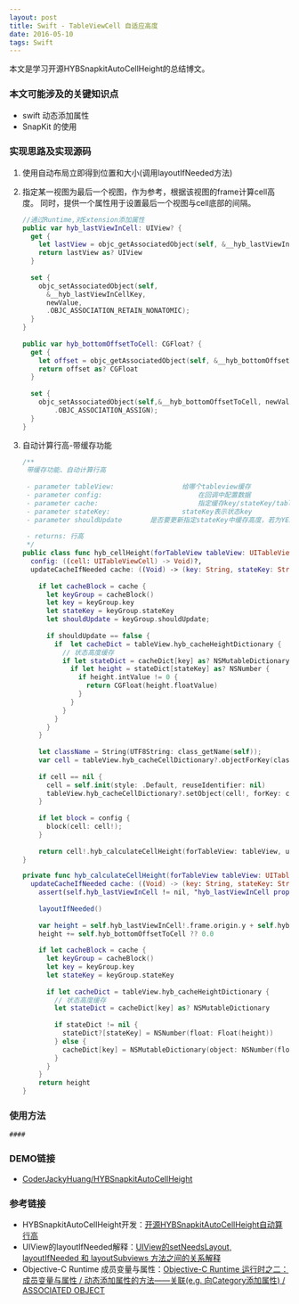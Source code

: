 ```yaml
---
layout: post
title: Swift - TableViewCell 自适应高度
date: 2016-05-10
tags: Swift
---
```



本文是学习开源HYBSnapkitAutoCellHeight的总结博文。

### 本文可能涉及的关键知识点

* swift 动态添加属性
* SnapKit 的使用

### 实现思路及实现源码
1. 使用自动布局立即得到位置和大小(调用layoutIfNeeded方法)
	
2. 指定某一视图为最后一个视图，作为参考，根据该视图的frame计算cell高度。
	同时，提供一个属性用于设置最后一个视图与cell底部的间隔。

	```swift
	//通过Runtime,对Extension添加属性 
	public var hyb_lastViewInCell: UIView? {
	  get {
	    let lastView = objc_getAssociatedObject(self, &__hyb_lastViewInCellKey);
	    return lastView as? UIView
	  }
	  
	  set {
	    objc_setAssociatedObject(self,
	      &__hyb_lastViewInCellKey,
	      newValue,
	      .OBJC_ASSOCIATION_RETAIN_NONATOMIC);
	  }
	}
	 
	public var hyb_bottomOffsetToCell: CGFloat? {
	  get {
	    let offset = objc_getAssociatedObject(self, &__hyb_bottomOffsetToCell);
	    return offset as? CGFloat
	  }
	  
	  set {
	    objc_setAssociatedObject(self,&__hyb_bottomOffsetToCell, newValue, 
	    	.OBJC_ASSOCIATION_ASSIGN);
	  }
	}
	```

3. 自动计算行高-带缓存功能

	```swift
	/**
	 带缓存功能、自动计算行高
	 
	 - parameter tableView:                 给哪个tableview缓存
	 - parameter config:                        在回调中配置数据
	 - parameter cache:                         指定缓存key/stateKey/tableview
	 - parameter stateKey:                  stateKey表示状态key
	 - parameter shouldUpdate       是否要更新指定stateKey中缓存高度，若为YES,不管有没有缓存 ，都会重新计算
	 
	 - returns: 行高
	 */
	public class func hyb_cellHeight(forTableView tableView: UITableView,
	  config: ((cell: UITableViewCell) -> Void)?,
	  updateCacheIfNeeded cache: ((Void) -> (key: String, stateKey: String, shouldUpdate: Bool))?) -> CGFloat {
	    
	    if let cacheBlock = cache {
	      let keyGroup = cacheBlock()
	      let key = keyGroup.key
	      let stateKey = keyGroup.stateKey
	      let shouldUpdate = keyGroup.shouldUpdate;
	      
	      if shouldUpdate == false {
	        if  let cacheDict = tableView.hyb_cacheHeightDictionary {
	          // 状态高度缓存
	          if let stateDict = cacheDict[key] as? NSMutableDictionary {
	            if let height = stateDict[stateKey] as? NSNumber {
	              if height.intValue != 0 {
	                return CGFloat(height.floatValue)
	              }
	            }
	          }
	        }
	      }
	    }
	    
	    let className = String(UTF8String: class_getName(self));
	    var cell = tableView.hyb_cacheCellDictionary?.objectForKey(className!) as? UITableViewCell;
	    
	    if cell == nil {
	      cell = self.init(style: .Default, reuseIdentifier: nil)
	      tableView.hyb_cacheCellDictionary?.setObject(cell!, forKey: className!);
	    }
	    
	    if let block = config {
	      block(cell: cell!);
	    }
	    
	    return cell!.hyb_calculateCellHeight(forTableView: tableView, updateCacheIfNeeded: cache)
	}

	private func hyb_calculateCellHeight(forTableView tableView: UITableView,
	  updateCacheIfNeeded cache: ((Void) -> (key: String, stateKey: String, shouldUpdate: Bool))?) -> CGFloat {
	    assert(self.hyb_lastViewInCell != nil, "hyb_lastViewInCell property can't be nil")
	    
	    layoutIfNeeded()
	    
	    var height = self.hyb_lastViewInCell!.frame.origin.y + self.hyb_lastViewInCell!.frame.size.height;
	    height += self.hyb_bottomOffsetToCell ?? 0.0
	    
	    if let cacheBlock = cache {
	      let keyGroup = cacheBlock()
	      let key = keyGroup.key
	      let stateKey = keyGroup.stateKey
	      
	      if let cacheDict = tableView.hyb_cacheHeightDictionary {
	        // 状态高度缓存
	        let stateDict = cacheDict[key] as? NSMutableDictionary
	        
	        if stateDict != nil {
	          stateDict?[stateKey] = NSNumber(float: Float(height))
	        } else {
	          cacheDict[key] = NSMutableDictionary(object: NSNumber(float: Float(height)), forKey: stateKey)
	        }
	      }
	    }
	    return height
	}
	```
	
### 使用方法

	####

### DEMO链接
* [CoderJackyHuang/HYBSnapkitAutoCellHeight](https://github.com/CoderJackyHuang/HYBSnapkitAutoCellHeight.git)

### 参考链接
* HYBSnapkitAutoCellHeight开发：[开源HYBSnapkitAutoCellHeight自动算行高](http://www.henishuo.com/snapkit-auto-cell-height/)
* UIView的layoutIfNeeded解释：[UIView的setNeedsLayout, layoutIfNeeded 和 layoutSubviews 方法之间的关系解释](http://blog.csdn.net/meegomeego/article/details/39890385)
* Objective-C Runtime 成员变量与属性：[Objective-C Runtime 运行时之二：成员变量与属性 / ](http://blog.jobbole.com/79570/)[动态添加属性的方法——关联(e.g. 向Category添加属性)](http://www.cnblogs.com/wengzilin/p/4331685.html?utm_source=tuicool)[ / ASSOCIATED OBJECT](http://swifter.tips/associated-object/)